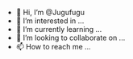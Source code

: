 - 👋 Hi, I’m @Jugufugu
- 👀 I’m interested in ...
- 🌱 I’m currently learning ...
- 💞️ I’m looking to collaborate on ...
- 📫 How to reach me ...

<!---
Jugufugu/Jugufugu is a ✨ special ✨ repository because its `README.md` (this file) appears on your GitHub profile.
You can click the Preview link to take a look at your changes.
--->
